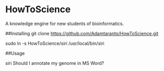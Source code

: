 # HowToScience
A knowledge engine for new students of bioinformatics.

##Installing
git clone https://github.com/Adamtaranto/HowToScience.git

sudo ln -s HowToScience/siri /usr/local/bin/siri

##Usage 

siri Should I annotate my genome in MS Word?
